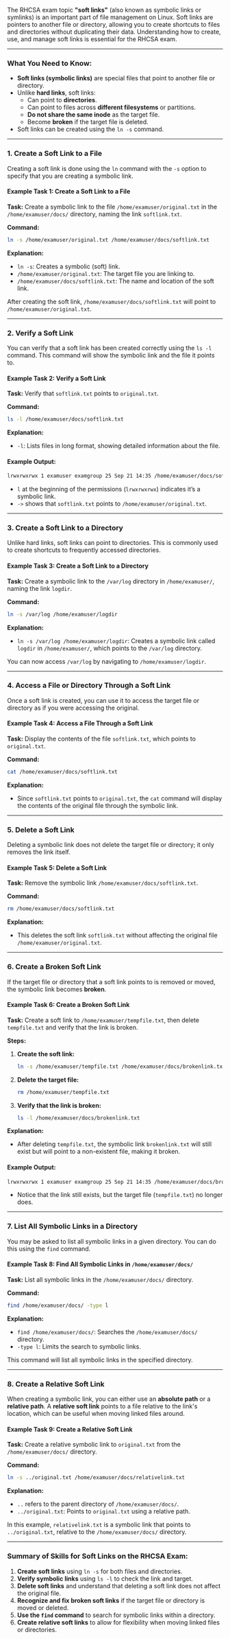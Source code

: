 The RHCSA exam topic **"soft links"** (also known as symbolic links or symlinks) is an important part of file management on Linux. Soft links are pointers to another file or directory, allowing you to create shortcuts to files and directories without duplicating their data. Understanding how to create, use, and manage soft links is essential for the RHCSA exam.

---

### What You Need to Know:
- **Soft links (symbolic links)** are special files that point to another file or directory.
- Unlike **hard links**, soft links:
  - Can point to **directories**.
  - Can point to files across **different filesystems** or partitions.
  - **Do not share the same inode** as the target file.
  - Become **broken** if the target file is deleted.
- Soft links can be created using the `ln -s` command.

---

### **1. Create a Soft Link to a File**

Creating a soft link is done using the `ln` command with the `-s` option to specify that you are creating a symbolic link.

#### **Example Task 1: Create a Soft Link to a File**

**Task:** Create a symbolic link to the file `/home/examuser/original.txt` in the `/home/examuser/docs/` directory, naming the link `softlink.txt`.

**Command:**
```bash
ln -s /home/examuser/original.txt /home/examuser/docs/softlink.txt
```

**Explanation:**
- `ln -s`: Creates a symbolic (soft) link.
- `/home/examuser/original.txt`: The target file you are linking to.
- `/home/examuser/docs/softlink.txt`: The name and location of the soft link.

After creating the soft link, `/home/examuser/docs/softlink.txt` will point to `/home/examuser/original.txt`.

---

### **2. Verify a Soft Link**

You can verify that a soft link has been created correctly using the `ls -l` command. This command will show the symbolic link and the file it points to.

#### **Example Task 2: Verify a Soft Link**

**Task:** Verify that `softlink.txt` points to `original.txt`.

**Command:**
```bash
ls -l /home/examuser/docs/softlink.txt
```

**Explanation:**
- `-l`: Lists files in long format, showing detailed information about the file.

#### **Example Output:**
```bash
lrwxrwxrwx 1 examuser examgroup 25 Sep 21 14:35 /home/examuser/docs/softlink.txt -> /home/examuser/original.txt
```

- `l` at the beginning of the permissions (`lrwxrwxrwx`) indicates it’s a symbolic link.
- `->` shows that `softlink.txt` points to `/home/examuser/original.txt`.

---

### **3. Create a Soft Link to a Directory**

Unlike hard links, soft links can point to directories. This is commonly used to create shortcuts to frequently accessed directories.

#### **Example Task 3: Create a Soft Link to a Directory**

**Task:** Create a symbolic link to the `/var/log` directory in `/home/examuser/`, naming the link `logdir`.

**Command:**
```bash
ln -s /var/log /home/examuser/logdir
```

**Explanation:**
- `ln -s /var/log /home/examuser/logdir`: Creates a symbolic link called `logdir` in `/home/examuser/`, which points to the `/var/log` directory.

You can now access `/var/log` by navigating to `/home/examuser/logdir`.

---

### **4. Access a File or Directory Through a Soft Link**

Once a soft link is created, you can use it to access the target file or directory as if you were accessing the original.

#### **Example Task 4: Access a File Through a Soft Link**

**Task:** Display the contents of the file `softlink.txt`, which points to `original.txt`.

**Command:**
```bash
cat /home/examuser/docs/softlink.txt
```

**Explanation:**
- Since `softlink.txt` points to `original.txt`, the `cat` command will display the contents of the original file through the symbolic link.

---

### **5. Delete a Soft Link**

Deleting a symbolic link does not delete the target file or directory; it only removes the link itself.

#### **Example Task 5: Delete a Soft Link**

**Task:** Remove the symbolic link `/home/examuser/docs/softlink.txt`.

**Command:**
```bash
rm /home/examuser/docs/softlink.txt
```

**Explanation:**
- This deletes the soft link `softlink.txt` without affecting the original file `/home/examuser/original.txt`.

---

### **6. Create a Broken Soft Link**

If the target file or directory that a soft link points to is removed or moved, the symbolic link becomes **broken**.

#### **Example Task 6: Create a Broken Soft Link**

**Task:** Create a soft link to `/home/examuser/tempfile.txt`, then delete `tempfile.txt` and verify that the link is broken.

**Steps:**

1. **Create the soft link:**
   ```bash
   ln -s /home/examuser/tempfile.txt /home/examuser/docs/brokenlink.txt
   ```

2. **Delete the target file:**
   ```bash
   rm /home/examuser/tempfile.txt
   ```

3. **Verify that the link is broken:**
   ```bash
   ls -l /home/examuser/docs/brokenlink.txt
   ```

**Explanation:**
- After deleting `tempfile.txt`, the symbolic link `brokenlink.txt` will still exist but will point to a non-existent file, making it broken.

#### **Example Output:**
```bash
lrwxrwxrwx 1 examuser examgroup 25 Sep 21 14:35 /home/examuser/docs/brokenlink.txt -> /home/examuser/tempfile.txt
```

- Notice that the link still exists, but the target file (`tempfile.txt`) no longer does.

---

### **7. List All Symbolic Links in a Directory**

You may be asked to list all symbolic links in a given directory. You can do this using the `find` command.

#### **Example Task 8: Find All Symbolic Links in `/home/examuser/docs/`**

**Task:** List all symbolic links in the `/home/examuser/docs/` directory.

**Command:**
```bash
find /home/examuser/docs/ -type l
```

**Explanation:**
- `find /home/examuser/docs/`: Searches the `/home/examuser/docs/` directory.
- `-type l`: Limits the search to symbolic links.

This command will list all symbolic links in the specified directory.

---

### **8. Create a Relative Soft Link**

When creating a symbolic link, you can either use an **absolute path** or a **relative path**. A **relative soft link** points to a file relative to the link's location, which can be useful when moving linked files around.

#### **Example Task 9: Create a Relative Soft Link**

**Task:** Create a relative symbolic link to `original.txt` from the `/home/examuser/docs/` directory.

**Command:**
```bash
ln -s ../original.txt /home/examuser/docs/relativelink.txt
```

**Explanation:**
- `..` refers to the parent directory of `/home/examuser/docs/`.
- `../original.txt`: Points to `original.txt` using a relative path.

In this example, `relativelink.txt` is a symbolic link that points to `../original.txt`, relative to the `/home/examuser/docs/` directory.

---

### Summary of Skills for Soft Links on the RHCSA Exam:
1. **Create soft links** using `ln -s` for both files and directories.
2. **Verify symbolic links** using `ls -l` to check the link and target.
3. **Delete soft links** and understand that deleting a soft link does not affect the original file.
4. **Recognize and fix broken soft links** if the target file or directory is moved or deleted.
5. **Use the `find` command** to search for symbolic links within a directory.
6. **Create relative soft links** to allow for flexibility when moving linked files or directories.